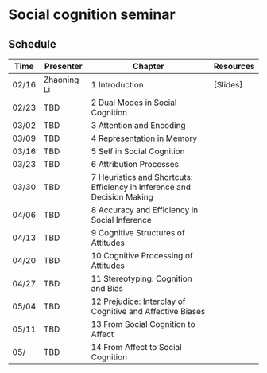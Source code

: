 # Social cognition seminar

## Schedule

| Time | Presenter | Chapter | Resources |
| ------------- | ------------- | ------------- | ------------- |
| 02/16 | Zhaoning Li | 1 Introduction | [Slides]
| 02/23 | TBD | 2 Dual Modes in Social Cognition | 
| 03/02 | TBD | 3 Attention and Encoding | 
| 03/09 | TBD | 4 Representation in Memory | 
| 03/16 | TBD | 5 Self in Social Cognition | 
| 03/23 | TBD | 6 Attribution Processes | 
| 03/30 | TBD | 7 Heuristics and Shortcuts: Efficiency in Inference and Decision Making | 
| 04/06 | TBD | 8 Accuracy and Efficiency in Social Inference | 
| 04/13 | TBD | 9 Cognitive Structures of Attitudes | 
| 04/20 | TBD | 10 Cognitive Processing of Attitudes | 
| 04/27 | TBD | 11 Stereotyping: Cognition and Bias | 
| 05/04 | TBD | 12 Prejudice: Interplay of Cognitive and Affective Biases | 
| 05/11 | TBD | 13 From Social Cognition to Affect | 
| 05/ | TBD | 14 From Affect to Social Cognition | 
